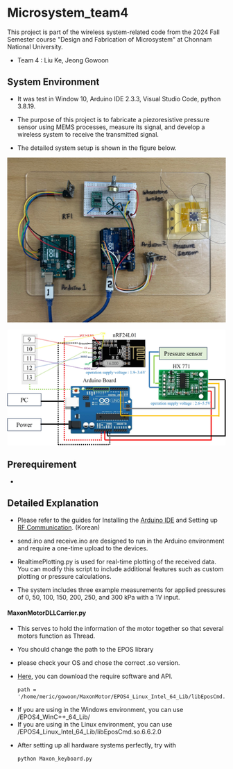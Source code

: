 # Microsystem_team4
This project is part of the wireless system-related code from the 2024 Fall Semester course "Design and Fabrication of Microsystem" at Chonnam National University.

+ Team 4 : Liu Ke, Jeong Gowoon



## System Environment 

+ It was test in Window 10, Arduino IDE 2.3.3, Visual Studio Code, python 3.8.19.

+ The purpose of this project is to fabricate a piezoresistive pressure sensor using MEMS processes, measure its signal, and develop a wireless system to receive the transmitted signal.

+ The detailed system setup is shown in the figure below. 

![System Diagram](SystemSetup.jpg)


![Arduino Setup](SystemSetup2.jpg)

## Prerequirement

+

## Detailed Explanation

+ Please refer to the guides for Installing the [Arduino IDE](https://m.blog.naver.com/bpcode/221994096291) and Setting up [RF Communication](https://m.blog.naver.com/roboholic84/221139363425). (Korean)

+ send.ino and receive.ino are designed to run in the Arduino environment and require a one-time upload to the devices.

+ RealtimePlotting.py is used for real-time plotting of the received data. You can modify this script to include additional features such as custom plotting or pressure calculations.

+ The system includes three example measurements for applied pressures of 0, 50, 100, 150, 200, 250, and 300 kPa with a 1V input.

#### MaxonMotorDLLCarrier.py
  
+ This serves to hold the information of the motor together so that several motors function as Thread.

+ You should change the path to the EPOS library

+ please check your OS and chose the correct .so version.

+ [Here](https://www.maxongroup.com/maxon/view/product/control/Positionierung/EPOS-4/546714), you can download the require software and API. 
  
      path =  '/home/meric/gowoon/MaxonMotor/EPOS4_Linux_Intel_64_Lib/libEposCmd.so.6.6.2.0'
  
- If you are using in the Windows environment, you can use /EPOS4_WinC++_64_Lib/
- If you are using in the Linux environment, you can use /EPOS4_Linux_Intel_64_Lib/libEposCmd.so.6.6.2.0



+ After setting up all hardware systems perfectly, try with

      python Maxon_keyboard.py


